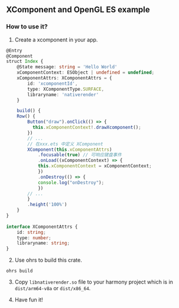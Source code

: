## XComponent and OpenGL ES example

### How to use it?

1. Create a xcomponent in your app.

```ts
@Entry
@Component
struct Index {
    @State message: string = 'Hello World'
    xComponentContext: ESObject | undefined = undefined;
    xComponentAttrs: XComponentAttrs = {
        id: 'xcomponentId',
        type: XComponentType.SURFACE,
        libraryname: 'nativerender'
    }

    build() {
    Row() {
        Button("draw").onClick(() => {
          this.xComponentContext!.drawXcomponent();
        })
        // ...
        // 在xxx.ets 中定义 XComponent
        XComponent(this.xComponentAttrs)
            .focusable(true) // 可响应键盘事件
            .onLoad((xComponentContext) => {
            this.xComponentContext = xComponentContext;
            })
            .onDestroy(() => {
            console.log("onDestroy");
            })
        // ...
        }
        .height('100%')
    }
}
    
interface XComponentAttrs {
    id: string;
    type: number;
    libraryname: string;
}
```

2. Use ohrs to build this crate.

```
ohrs build
```

3. Copy `libnativerender.so` file to your harmony project which is in `dist/arm64-v8a` or `dist/x86_64`.

4. Have fun it!